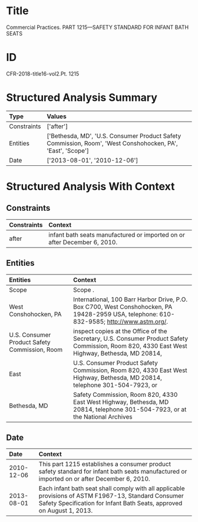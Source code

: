 # Title

 Commercial Practices. PART 1215—SAFETY STANDARD FOR INFANT BATH SEATS


# ID

 CFR-2018-title16-vol2.Pt. 1215


# Structured Analysis Summary

| Type        | Values                                                                                                      |
|:------------|:------------------------------------------------------------------------------------------------------------|
| Constraints | ['after']                                                                                                   |
| Entities    | ['Bethesda, MD', 'U.S. Consumer Product Safety Commission, Room', 'West Conshohocken, PA', 'East', 'Scope'] |
| Date        | ['2013-08-01', '2010-12-06']                                                                                |


# Structured Analysis With Context

 


## Constraints

| Constraints   | Context                                                                   |
|:--------------|:--------------------------------------------------------------------------|
| after         | infant bath seats manufactured or imported on or after  December 6, 2010. |


## Entities

| Entities                                      | Context                                                                                                                                       |
|:----------------------------------------------|:----------------------------------------------------------------------------------------------------------------------------------------------|
| Scope                                         | Scope .                                                                                                                                       |
| West Conshohocken, PA                         | International, 100 Barr Harbor Drive, P.O. Box C700, West Conshohocken, PA  19428-2959 USA, telephone: 610-832-9585; http://www.astm.org/.    |
| U.S. Consumer Product Safety Commission, Room | inspect copies at the Office of the Secretary, U.S. Consumer Product Safety Commission, Room 820, 4330 East West Highway, Bethesda, MD 20814, |
| East                                          | U.S. Consumer Product Safety Commission, Room 820, 4330 East West Highway, Bethesda, MD 20814, telephone 301-504-7923, or                     |
| Bethesda, MD                                  | Safety Commission, Room 820, 4330 East West Highway, Bethesda, MD 20814, telephone 301-504-7923, or at the National Archives                  |


## Date

| Date       | Context                                                                                                                                                                       |
|:-----------|:------------------------------------------------------------------------------------------------------------------------------------------------------------------------------|
| 2010-12-06 | This part 1215 establishes a consumer product safety standard for infant bath seats manufactured or imported on or after December 6, 2010.                                    |
| 2013-08-01 | Each infant bath seat shall comply with all applicable provisions of ASTM F1967-13, Standard Consumer Safety Specification for Infant Bath Seats, approved on August 1, 2013. |


